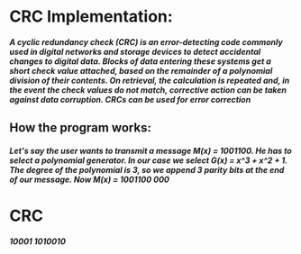 <h1>CRC Implementation:</h1>
<h5>A cyclic redundancy check (CRC) is an error-detecting code commonly used in digital networks and storage devices to detect accidental changes to digital data. Blocks of data entering these systems get a short check value attached, based on the remainder of a polynomial division of their contents. On retrieval, the calculation is repeated and, in the event the check values do not match, corrective action can be taken against data corruption. CRCs can be used for error correction </h5>
<h2>How the program works:</h2>
<h5>Let's say the user wants to transmit a message M(x) = 1001100. He has to select a polynomial generator. In our case we select G(x) = x^3 + x^2 + 1. The degree of the polynomial is 3, so we append 3 parity bits at the end of our message. Now M(x) = 1001100 000</h5>
<h1>CRC</h1>
<h5>10001
     1010010</h5>
